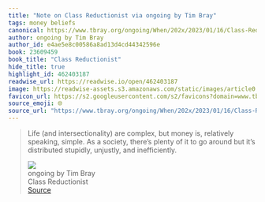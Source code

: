 ```yaml
---
title: "Note on Class Reductionist via ongoing by Tim Bray"
tags: money beliefs
canonical: https://www.tbray.org/ongoing/When/202x/2023/01/16/Class-Reductionism
author: ongoing by Tim Bray
author_id: e4ae5e8c00586a8ad13d4cd44342596e
book: 23609459
book_title: "Class Reductionist"
hide_title: true
highlight_id: 462403187
readwise_url: https://readwise.io/open/462403187
image: https://readwise-assets.s3.amazonaws.com/static/images/article0.00998d930354.png
favicon_url: https://s2.googleusercontent.com/s2/favicons?domain=www.tbray.org
source_emoji: 🌐
source_url: "https://www.tbray.org/ongoing/When/202x/2023/01/16/Class-Reductionism#:~:text=Life%20%28and%20intersectionality%29,unjustly%2C%20and%20inefficiently."
---
```


> Life (and intersectionality) are complex, but money is, relatively speaking, simple. As a society, there’s plenty of it to go around but it’s distributed stupidly, unjustly, and inefficiently.
> <div class="quoteback-footer"><div class="quoteback-avatar"><img class="mini-favicon" src="https://s2.googleusercontent.com/s2/favicons?domain=www.tbray.org"></div><div class="quoteback-metadata"><div class="metadata-inner"><span style="display:none">FROM:</span><div aria-label="ongoing by Tim Bray" class="quoteback-author"> ongoing by Tim Bray</div><div aria-label="Class Reductionist" class="quoteback-title"> Class Reductionist</div></div></div><div class="quoteback-backlink"><a target="_blank" aria-label="go to the full text of this quotation" rel="noopener" href="https://www.tbray.org/ongoing/When/202x/2023/01/16/Class-Reductionism#:~:text=Life%20%28and%20intersectionality%29,unjustly%2C%20and%20inefficiently." class="quoteback-arrow"> Source</a></div></div>